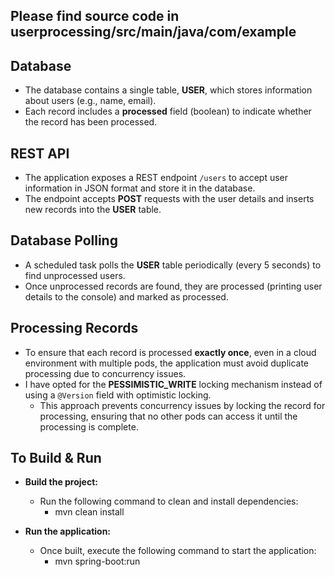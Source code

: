 ## Please find source code in **userprocessing/src/main/java/com/example**

## Database

- The database contains a single table, **USER**, which stores information about users (e.g., name, email).
- Each record includes a **processed** field (boolean) to indicate whether the record has been processed.

## REST API

- The application exposes a REST endpoint `/users` to accept user information in JSON format and store it in the database.
- The endpoint accepts **POST** requests with the user details and inserts new records into the **USER** table.

## Database Polling

- A scheduled task polls the **USER** table periodically (every 5 seconds) to find unprocessed users.
- Once unprocessed records are found, they are processed (printing user details to the console) and marked as processed.

## Processing Records

- To ensure that each record is processed **exactly once**, even in a cloud environment with multiple pods, the application must avoid duplicate processing due to concurrency issues.
- I have opted for the **PESSIMISTIC_WRITE** locking mechanism instead of using a `@Version` field with optimistic locking.
  - This approach prevents concurrency issues by locking the record for processing, ensuring that no other pods can access it until the processing is complete.

## To Build & Run

- **Build the project:**
    - Run the following command to clean and install dependencies:
      - mvn clean install



- **Run the application:**
    - Once built, execute the following command to start the application:
      - mvn spring-boot:run
      

  
